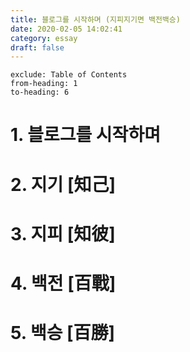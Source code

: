 ```yaml
---
title: 블로그를 시작하며 (지피지기면 백전백승)
date: 2020-02-05 14:02:41
category: essay
draft: false
---
```


```toc
exclude: Table of Contents
from-heading: 1
to-heading: 6
```

# 1. 블로그를 시작하며

# 2. 지기 [知己]

# 3. 지피 [知彼]

# 4. 백전 [百戰]

# 5. 백승 [百勝]
